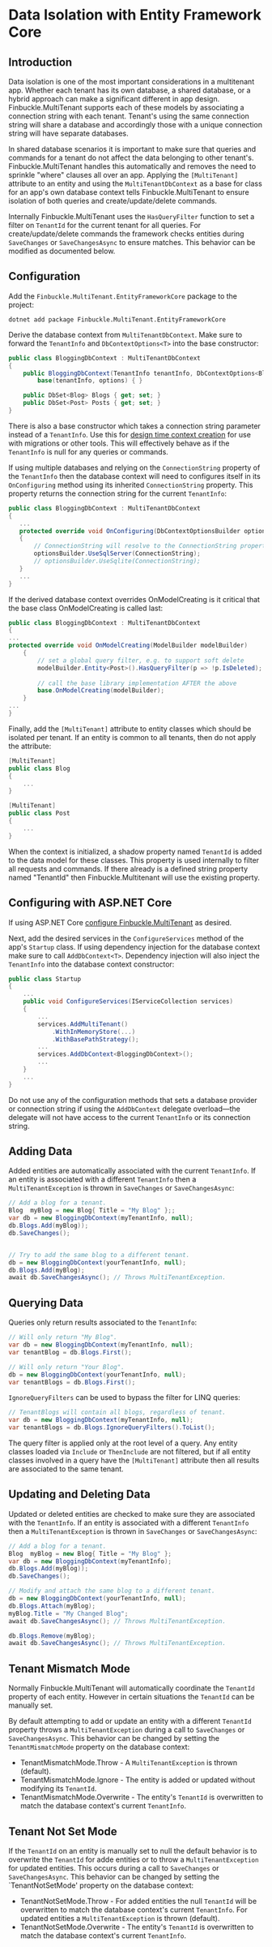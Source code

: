 # Data Isolation with Entity Framework Core

## Introduction
Data isolation is one of the most important considerations in a multitenant app. Whether each tenant has its own database, a shared database, or a hybrid approach can make a significant different in app design. Finbuckle.MultiTenant supports each of these models by associating a connection string with each tenant. Tenant's using the same connection string will share a database and accordingly those with a unique connection string will have separate databases.

In shared database scenarios it is important to make sure that queries and commands for a tenant do not affect the data belonging to other tenant's. Finbuckle.MultiTenant handles this automatically and removes the need to sprinkle "where" clauses all over an app. Applying the `[MultiTenant]` attribute to an entity and using the `MultiTenantDbContext` as a base for class for an app's own database context tells Finbuckle.MultiTenant to ensure isolation of both queries and create/update/delete commands.

Internally Finbuckle.MultiTenant uses the `HasQueryFilter` function to set a filter on `TenantId` for the current tenant for all queries. For create/update/delete commands the framework checks entities during `SaveChanges` or `SaveChangesAsync` to ensure matches. This behavior can be modified as documented below.

## Configuration
Add the `Finbuckle.MultiTenant.EntityFrameworkCore` package to the project:
```{.bash}
dotnet add package Finbuckle.MultiTenant.EntityFrameworkCore
```

Derive the database context from `MultiTenantDbContext`. Make sure to forward the `TenantInfo` and `DbContextOptions<T>` into the base constructor:

```cs
public class BloggingDbContext : MultiTenantDbContext
{
    public BloggingDbContext(TenantInfo tenantInfo, DbContextOptions<BloggingDbContext> options) :
        base(tenantInfo, options) { }

    public DbSet<Blog> Blogs { get; set; }
    public DbSet<Post> Posts { get; set; }
}
```

There is also a base constructor which takes a connection string parameter instead of a `TenantInfo`. Use this for [design time context creation](https://docs.microsoft.com/en-us/ef/core/miscellaneous/cli/dbcontext-creation) for use with migrations or other tools. This will effectively behave as if the `TenantInfo` is null for any queries or commands.

If using multiple databases and relying on the `ConnectionString` property of the `TenantInfo` then the database context will need to configures itself in its `OnConfiguring` method using its inherited `ConnectionString` property. This property returns the connection string for the current `TenantInfo`:

```cs
public class BloggingDbContext : MultiTenantDbContext
{
   ...
   protected override void OnConfiguring(DbContextOptionsBuilder optionsBuilder)
   {
       // ConnectionString will resolve to the ConnectionString property for the current tenant.
       optionsBuilder.UseSqlServer(ConnectionString);
       // optionsBuilder.UseSqlite(ConnectionString);
   }
   ...
}
```

If the derived database context overrides OnModelCreating is it critical that the base class OnModelCreating is called last:

```cs
public class BloggingDbContext : MultiTenantDbContext
{
...
protected override void OnModelCreating(ModelBuilder modelBuilder)
    {
        // set a global query filter, e.g. to support soft delete
        modelBuilder.Entity<Post>().HasQueryFilter(p => !p.IsDeleted);
        
        // call the base library implementation AFTER the above
        base.OnModelCreating(modelBuilder);
    }
...
}
```

Finally, add the `[MultiTenant]` attribute to entity classes which should be isolated per tenant. If an entity is common to all tenants, then do not apply the attribute:

```cs
[MultiTenant]
public class Blog
{
    ...
}

[MultiTenant]
public class Post
{
    ...
}
```

When the context is initialized, a shadow property named `TenantId` is added to the data model for these classes. This property is used internally to filter all requests and commands. If there already is a defined string property named "TenantId" then Finbuckle.Multitenant will use the existing property.

## Configuring with ASP.NET Core

If using ASP.NET Core [configure Finbuckle.MultiTenant](GettingStarted) as desired.

Next, add the desired services in the `ConfigureServices` method of the app's `Startup` class. If using dependency injection for the database context make sure to call `AddDbContext<T>`. Dependency injection will also inject the `TenantInfo` into the database context constructor:

```cs
public class Startup
{
    ...
    public void ConfigureServices(IServiceCollection services)
    {
        ...        
        services.AddMultiTenant()
            .WithInMemoryStore(...)
            .WithBasePathStrategy();
        ...
        services.AddDbContext<BloggingDbContext>();
        ...
    }
    ...
}
```

Do not use any of the configuration methods that sets a database provider or connection string if using the `AddDbContext` delegate overload&mdash;the delegate will not have access to the current `TenantInfo` or its connection string.

## Adding Data
Added entities are automatically associated with the current `TenantInfo`. If an entity is associated with a different `TenantInfo` then a `MultiTenantException` is thrown in `SaveChanges` or `SaveChangesAsync`:

```cs
// Add a blog for a tenant.
Blog  myBlog = new Blog{ Title = "My Blog" };;
var db = new BloggingDbContext(myTenantInfo, null);
db.Blogs.Add(myBlog));
db.SaveChanges();


// Try to add the same blog to a different tenant.
db = new BloggingDbContext(yourTenantInfo, null);
db.Blogs.Add(myBlog);
await db.SaveChangesAsync(); // Throws MultiTenantException.
```

## Querying Data
Queries only return results associated to the `TenantInfo`:

```cs
// Will only return "My Blog".
var db = new BloggingDbContext(myTenantInfo, null);
var tenantBlog = db.Blogs.First();

// Will only return "Your Blog".
db = new BloggingDbContext(yourTenantInfo, null);
var tenantBlogs = db.Blogs.First(); 
```

`IgnoreQueryFilters` can be used to bypass the filter for LINQ queries:

```cs
// TenantBlogs will contain all blogs, regardless of tenant.
var db = new BloggingDbContext(myTenantInfo, null);
var tenantBlogs = db.Blogs.IgnoreQueryFilters().ToList(); 
```

The query filter is applied only at the root level of a query. Any entity classes loaded via `Include` or `ThenInclude` are not filtered, but if all entity classes involved in a query have the `[MultiTenant]` attribute then all results are associated to the same tenant.

## Updating and Deleting Data
Updated or deleted entities are checked to make sure they are associated with the `TenantInfo`. If an entity is associated with a different `TenantInfo` then a `MultiTenantException` is thrown in `SaveChanges` or `SaveChangesAsync`:

```cs
// Add a blog for a tenant.
Blog  myBlog = new Blog{ Title = "My Blog" };
var db = new BloggingDbContext(myTenantInfo);
db.Blogs.Add(myBlog));
db.SaveChanges();

// Modify and attach the same blog to a different tenant.
db = new BloggingDbContext(yourTenantInfo, null);
db.Blogs.Attach(myBlog);
myBlog.Title = "My Changed Blog";
await db.SaveChangesAsync(); // Throws MultiTenantException.

db.Blogs.Remove(myBlog);
await db.SaveChangesAsync(); // Throws MultiTenantException.
```

## Tenant Mismatch Mode

Normally Finbuckle.MultiTenant will automatically coordinate the `TenantId` property of each entity. However in certain situations the `TenantId` can be manually set.

By default attempting to add or update an entity with a different `TenantId` property throws a `MultiTenantException` during a call to `SaveChanges` or `SaveChangesAsync`. This behavior can be changed by setting the `TenantMismatchMode` property on the database context:

* TenantMismatchMode.Throw - A `MultiTenantException` is thrown (default).
* TenantMismatchMode.Ignore - The entity is added or updated without modifying its `TenantId`.
* TenantMismatchMode.Overwrite - The entity's `TenantId` is overwritten to match the database context's current `TenantInfo`.

## Tenant Not Set Mode

If the `TenantId` on an entity is manually set to null the default behavior is to overwrite the `TenantId` for adde entities or to throw a `MultiTenantException` for updated entities. This occurs during a call to `SaveChanges` or `SaveChangesAsync`. This behavior can be changed by setting the `TenantNotSetMode' property on the database context:

* TenantNotSetMode.Throw - For added entities the null `TenantId` will be overwritten to match the database context's current `TenantInfo`. For updated entities a `MultiTenantException` is thrown (default).
* TenantNotSetMode.Overwrite - The entity's `TenantId` is overwritten to match the database context's current `TenantInfo`.
